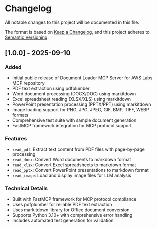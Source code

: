 # Changelog

All notable changes to this project will be documented in this file.

The format is based on [Keep a Changelog](https://keepachangelog.com/en/1.0.0/),
and this project adheres to [Semantic Versioning](https://semver.org/spec/v2.0.0.html).

## [1.0.0] - 2025-09-10

### Added
- Initial public release of Document Loader MCP Server for AWS Labs MCP repository
- PDF text extraction using pdfplumber
- Word document processing (DOCX/DOC) using markitdown
- Excel spreadsheet reading (XLSX/XLS) using markitdown
- PowerPoint presentation processing (PPTX/PPT) using markitdown
- Image loading support for PNG, JPG, JPEG, GIF, BMP, TIFF, WEBP formats
- Comprehensive test suite with sample document generation
- FastMCP framework integration for MCP protocol support

### Features
- `read_pdf`: Extract text content from PDF files with page-by-page processing
- `read_docx`: Convert Word documents to markdown format
- `read_xlsx`: Convert Excel spreadsheets to markdown format
- `read_pptx`: Convert PowerPoint presentations to markdown format
- `read_image`: Load and display image files for LLM analysis

### Technical Details
- Built with FastMCP framework for MCP protocol compliance
- Uses pdfplumber for reliable PDF text extraction
- Uses markitdown library for Office document conversion
- Supports Python 3.10+ with comprehensive error handling
- Includes automated test generation for validation
